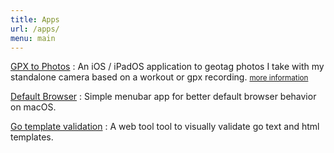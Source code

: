 ```yaml
---
title: Apps
url: /apps/
menu: main
---
```


[GPX to Photos](https://apps.apple.com/us/app/gpx-to-photos/id1403201208)
: An iOS / iPadOS application to geotag photos I take with my standalone camera based on a workout or gpx recording. <small>[more information](/gpx-to-photos)</small>

[Default Browser](https://apexskier.github.io/DefaultBrowser/)
: Simple menubar app for better default browser behavior on macOS.

[Go template validation](https://camlittle.com/go-template-validation)
: A web tool tool to visually validate go text and html templates.
